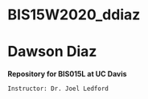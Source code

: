 # BIS15W2020_ddiaz
# Dawson Diaz


**Repository for BIS015L at UC Davis**


`Instructor: Dr. Joel Ledford`


